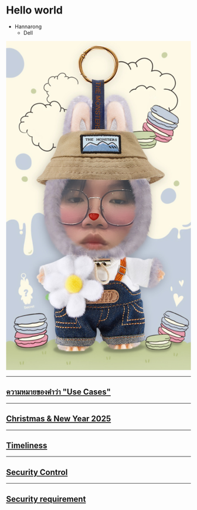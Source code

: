 # Hello world

- Hannarong 
  - Dell

![me](pic/me.JPG)

---

## [ความหมายของคำว่า "Use Cases"](use-cases.md)

---

## [Christmas & New Year 2025](merrychristmas.md)

---

## [Timeliness](timeliness)

---

## [Security Control](security-control)

---

## [Security requirement](security-requirement)
